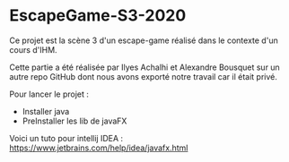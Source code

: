# EscapeGame-S3-2020

Ce projet est la scène 3 d'un escape-game réalisé dans le contexte d'un cours d'IHM.

Cette partie a été réalisée par Ilyes Achalhi et Alexandre Bousquet sur un autre repo GitHub dont nous avons exporté notre travail car il était privé.

Pour lancer le projet : 
- Installer java
- PreInstaller les lib de javaFX

Voici un tuto pour intellij IDEA : https://www.jetbrains.com/help/idea/javafx.html
